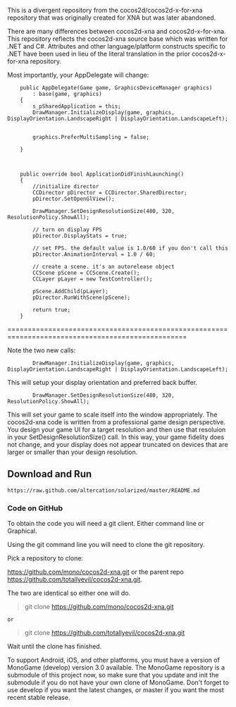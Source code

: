 This is a divergent repository from the cocos2d/cocos2d-x-for-xna repository that was originally created for XNA but was later abandoned.

There are many differences between cocos2d-xna and cocos2d-x-for-xna. This repository
reflects the cocos2d-xna source base which was written for .NET and C#. Attributes and
other language/platform constructs specific to .NET have been used in lieu of the literal
translation in the prior cocos2d-x-for-xna repository.

Most importantly, your AppDelegate will change:

        public AppDelegate(Game game, GraphicsDeviceManager graphics)
            : base(game, graphics)
        {
            s_pSharedApplication = this;
            DrawManager.InitializeDisplay(game, graphics, DisplayOrientation.LandscapeRight | DisplayOrientation.LandscapeLeft);


            graphics.PreferMultiSampling = false;

        }



        public override bool ApplicationDidFinishLaunching()
        {
            //initialize director
            CCDirector pDirector = CCDirector.SharedDirector;
            pDirector.SetOpenGlView();

            DrawManager.SetDesignResolutionSize(480, 320, ResolutionPolicy.ShowAll);

            // turn on display FPS
            pDirector.DisplayStats = true;

            // set FPS. the default value is 1.0/60 if you don't call this
            pDirector.AnimationInterval = 1.0 / 60;

            // create a scene. it's an autorelease object
            CCScene pScene = CCScene.Create();
            CCLayer pLayer = new TestController();
            
            pScene.AddChild(pLayer);
            pDirector.RunWithScene(pScene);

            return true;
        }

==================================================================================================

Note the two new calls:

            DrawManager.InitializeDisplay(game, graphics, DisplayOrientation.LandscapeRight | DisplayOrientation.LandscapeLeft);

This will setup your display orientation and preferred back buffer.

            DrawManager.SetDesignResolutionSize(480, 320, ResolutionPolicy.ShowAll);

This will set your game to scale itself into the window appropriately. The cocos2d-xna code is written from a professional game design perspective. You design your game UI for a target resolution and then use that resoluion in your SetDesignResolutionSize() call. In this way, your game fidelity does not change, and your display does not appear truncated on devices that are larger or smaller than your design resolution.

Download and Run
----------------
	https://raw.github.com/altercation/solarized/master/README.md	
### Code on GitHub

To obtain the code you will need a git client.  Either command line or Graphical.

Using the git command line you will need to clone the git repository.

Pick a repository to clone:  

https://github.com/mono/cocos2d-xna.git 
or the parent repo https://github.com/totallyevil/cocos2d-xna.git.  

The two are identical so either one will do.

> git clone https://github.com/mono/cocos2d-xna.git
  
	or

> git clone https://github.com/totallyevil/cocos2d-xna.git

Wait until the clone has finished.


To support Android, iOS, and other platforms, you must have a version of MonoGame (develop) version 3.0 available. The MonoGame repository is a submodule of this project now, so make sure that you update and init the submodule if you do not have your own clone of MonoGame. Don't forget to use develop if you want the latest changes, or master if you want the most recent stable release.



